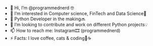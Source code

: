 - 👋 Hi, I’m @programmednerd 🤓
- 👀 I’m interested in Computer science, FinTech and Data Science👾
- 🐍 Python Developer in the making🔜
- 💞️ I’m looking to contribute and work on different Python projects💡
- 📫 How to reach me: Instagram🎞️ (programmednerd)
- ⚡ Facts: I love coffee, cats & coding🥰☕️
  
<!---
programmednerd/programmednerd is a ✨ special ✨ repository because its `README.md` (this file) appears on your GitHub profile.
You can click the Preview link to take a look at your changes.
--->
